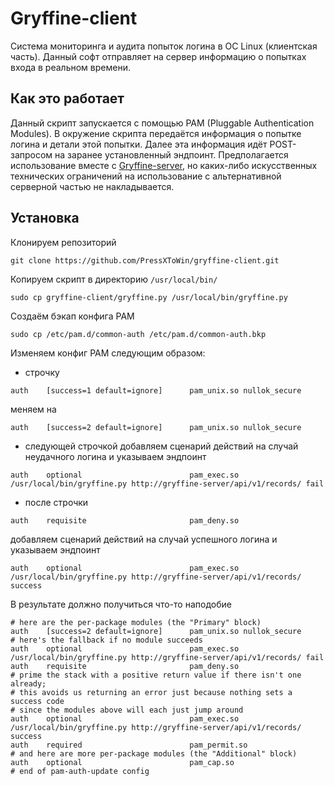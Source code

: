 # Gryffine-client

Система мониторинга и аудита попыток логина в ОС Linux (клиентская часть). Данный софт отправляет на сервер информацию о попытках входа в реальном времени.

## Как это работает

Данный скрипт запускается с помощью PAM (Pluggable Authentication Modules). В окружение скрипта передаётся информация о попытке логина и детали этой попытки. Далее эта информация идёт POST-запросом на заранее установленный эндпоинт. Предполагается использование вместе с [Gryffine-server](https://github.com/PressXToWin/gryffine-server), но каких-либо искусственных технических ограничений на использование с альтернативной серверной частью не накладывается. 

## Установка
Клонируем репозиторий

```git clone https://github.com/PressXToWin/gryffine-client.git```

Копируем скрипт в директорию ```/usr/local/bin/```

```sudo cp gryffine-client/gryffine.py /usr/local/bin/gryffine.py```

Создаём бэкап конфига PAM 

```sudo cp /etc/pam.d/common-auth /etc/pam.d/common-auth.bkp```

Изменяем конфиг PAM следующим образом:
* строчку 

```auth    [success=1 default=ignore]      pam_unix.so nullok_secure```

меняем на 

```auth    [success=2 default=ignore]      pam_unix.so nullok_secure```

* следующей строчкой добавляем сценарий действий на случай неудачного логина и указываем эндпоинт

```auth    optional                        pam_exec.so /usr/local/bin/gryffine.py http://gryffine-server/api/v1/records/ fail```

* после строчки 

```auth    requisite                       pam_deny.so```

добавляем сценарий действий на случай успешного логина и указываем эндпоинт

```auth    optional                        pam_exec.so /usr/local/bin/gryffine.py http://gryffine-server/api/v1/records/ success```

В результате должно получиться что-то наподобие

```
# here are the per-package modules (the "Primary" block)
auth    [success=2 default=ignore]      pam_unix.so nullok_secure
# here's the fallback if no module succeeds
auth    optional                        pam_exec.so /usr/local/bin/gryffine.py http://gryffine-server/api/v1/records/ fail
auth    requisite                       pam_deny.so
# prime the stack with a positive return value if there isn't one already;
# this avoids us returning an error just because nothing sets a success code
# since the modules above will each just jump around
auth    optional                        pam_exec.so /usr/local/bin/gryffine.py http://gryffine-server/api/v1/records/ success
auth    required                        pam_permit.so
# and here are more per-package modules (the "Additional" block)
auth    optional                        pam_cap.so 
# end of pam-auth-update config
```
